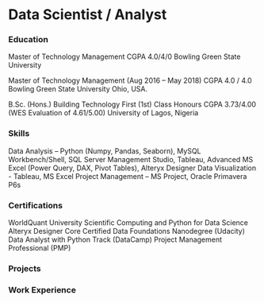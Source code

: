 # Data Scientist / Analyst

### Education
Master of Technology Management
CGPA 4.0/4/0
Bowling Green State University


Master of Technology Management (Aug 2016 – May 2018)
CGPA 4.0 / 4.0
Bowling Green State University
Ohio, USA.

B.Sc. (Hons.) Building Technology
First (1st) Class Honours
CGPA   3.73/4.00 (WES Evaluation of 4.61/5.00)
University of Lagos, Nigeria

### Skills
Data Analysis – Python (Numpy, Pandas, Seaborn), MySQL Workbench/Shell, SQL Server Management Studio, Tableau, Advanced MS Excel (Power Query, DAX, Pivot Tables), Alteryx Designer
Data Visualization - Tableau, MS Excel
Project Management – MS Project, Oracle Primavera P6s

### Certifications
WorldQuant University Scientific Computing and Python for Data Science
Alteryx Designer Core Certified
Data Foundations Nanodegree (Udacity)
Data Analyst with Python Track (DataCamp)
Project Management Professional (PMP)

### Projects

### Work Experience

